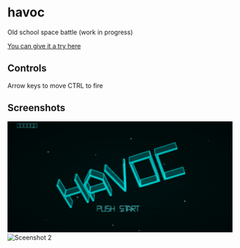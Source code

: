 # havoc

Old school space battle (work in progress)


[You can give it a try here](https://jphamilton.github.io/havoc/)

## Controls
Arrow keys to move
CTRL to fire

## Screenshots

![Sceenshot 1](https://github.com/jphamilton/havoc/blob/master/assets/screenshot-1.png)
![Sceenshot 2](https://raw.githubusercontent.com/jphamilton/havoc/assets/screenshot-2.png)
